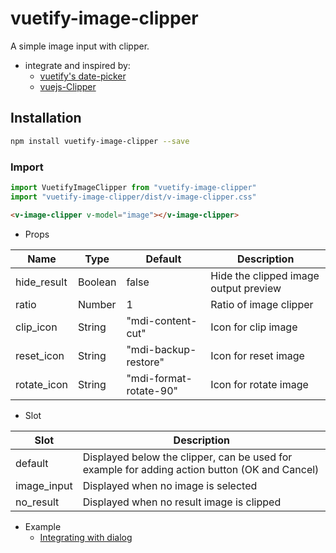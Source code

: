# vuetify-image-clipper

A simple image input with clipper.

* integrate and inspired by:
	- [vuetify's date-picker](https://vuetifyjs.com/en/components/date-pickers)
	- [vuejs-Clipper](https://www.npmjs.com/package/vuejs-clipper)

## Installation

```bash
npm install vuetify-image-clipper --save
```
### Import

```javascript
import VuetifyImageClipper from "vuetify-image-clipper"
import "vuetify-image-clipper/dist/v-image-clipper.css"
```

```html
<v-image-clipper v-model="image"></v-image-clipper>
```

* Props

|Name|Type|Default|Description|
|-|-|-|-|
|hide_result|Boolean|false|Hide the clipped image output preview
|ratio|Number|1|Ratio of image clipper
|clip_icon|String|"mdi-content-cut"|Icon for clip image
|reset_icon|String|"mdi-backup-restore"|Icon for reset image
|rotate_icon|String|"mdi-format-rotate-90"|Icon for rotate image

* Slot

|Slot|Description|
|-|-|
|default|Displayed below the clipper, can be used for example for adding action button (OK and Cancel)|
|image_input|Displayed when no image is selected|
|no_result|Displayed when no result image is clipped|

* Example
	- [Integrating with dialog](/docs/examples/integrating-with-dialog.vue)